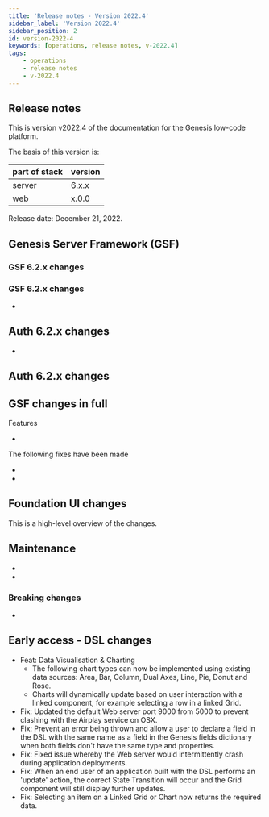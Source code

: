 ```yaml
---
title: 'Release notes - Version 2022.4'
sidebar_label: 'Version 2022.4'
sidebar_position: 2
id: version-2022-4
keywords: [operations, release notes, v-2022.4]
tags:
    - operations
    - release notes
    - v-2022.4
---
```


## Release notes
This is version v2022.4 of the documentation for the Genesis low-code platform.

The basis of this version is:

| part of stack | version | 
|---------------|---------|
| server        | 6.x.x   |  
| web           | x.0.0   |   

Release date: December 21, 2022. 

## Genesis Server Framework (GSF)





### GSF 6.2.x changes


### GSF 6.2.x changes

- 

## Auth 6.2.x changes
- 

## Auth 6.2.x changes



## GSF changes in full

Features

-  

The following fixes have been made

- 
- 

## Foundation UI changes
This is a high-level overview of the changes.

## Maintenance

- 
- 



### Breaking changes 

- 


## Early access - DSL changes

- Feat: Data Visualisation & Charting
	- The following chart types can now be implemented using existing data sources: Area, Bar, Column, Dual Axes, Line, Pie, Donut and Rose.
	- Charts will dynamically update based on user interaction with a linked component, for example selecting a row in a linked Grid.
- Fix: Updated the default Web server port 9000 from 5000 to prevent clashing with the Airplay service on OSX.
- Fix: Prevent an error being thrown and allow a user to declare a field in the DSL with the same name as a field in the Genesis fields dictionary when both fields don't have the same type and properties.
- Fix: Fixed issue whereby the Web server would intermittently crash during application deployments.
- Fix: When an end user of an application built with the DSL performs an 'update' action, the correct State Transition will occur and the Grid component will still display further updates.
- Fix: Selecting an item on a Linked Grid or Chart now returns the required data.